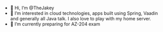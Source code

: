 - 👋 Hi, I’m @TheJakey
- 👀 I’m interested in cloud technologies, apps built using Spring, Vaadin and generally all Java talk. I also love to play with my home server.
- 🌱 I’m currently preparing for AZ-204 exam

<!---
TheJakey/TheJakey is a ✨ special ✨ repository because its `README.md` (this file) appears on your GitHub profile.
You can click the Preview link to take a look at your changes.
--->
